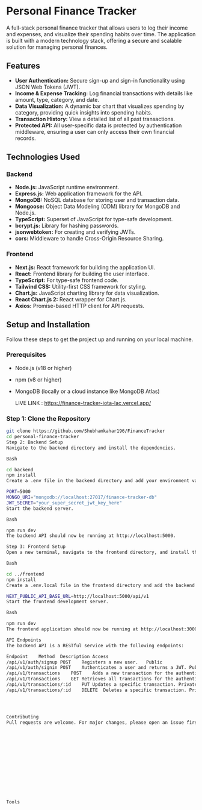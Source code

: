 # Personal Finance Tracker

A full-stack personal finance tracker that allows users to log their income and expenses, and visualize their spending habits over time. The application is built with a modern technology stack, offering a secure and scalable solution for managing personal finances.

## Features

* **User Authentication:** Secure sign-up and sign-in functionality using JSON Web Tokens (JWT).
* **Income & Expense Tracking:** Log financial transactions with details like amount, type, category, and date.
* **Data Visualization:** A dynamic bar chart that visualizes spending by category, providing quick insights into spending habits.
* **Transaction History:** View a detailed list of all past transactions.
* **Protected API:** All user-specific data is protected by authentication middleware, ensuring a user can only access their own financial records.

## Technologies Used

### Backend
* **Node.js:** JavaScript runtime environment.
* **Express.js:** Web application framework for the API.
* **MongoDB:** NoSQL database for storing user and transaction data.
* **Mongoose:** Object Data Modeling (ODM) library for MongoDB and Node.js.
* **TypeScript:** Superset of JavaScript for type-safe development.
* **bcrypt.js:** Library for hashing passwords.
* **jsonwebtoken:** For creating and verifying JWTs.
* **cors:** Middleware to handle Cross-Origin Resource Sharing.

### Frontend
* **Next.js:** React framework for building the application UI.
* **React:** Frontend library for building the user interface.
* **TypeScript:** For type-safe frontend code.
* **Tailwind CSS:** Utility-first CSS framework for styling.
* **Chart.js:** JavaScript charting library for data visualization.
* **React Chart.js 2:** React wrapper for Chart.js.
* **Axios:** Promise-based HTTP client for API requests.

## Setup and Installation

Follow these steps to get the project up and running on your local machine.

### Prerequisites
* Node.js (v18 or higher)
* npm (v8 or higher)
* MongoDB (locally or a cloud instance like MongoDB Atlas)

  LIVE LINK : https://finance-tracker-iota-lac.vercel.app/

### Step 1: Clone the Repository

```bash
git clone https://github.com/Shubhamkahar196/FinanceTracker
cd personal-finance-tracker
Step 2: Backend Setup
Navigate to the backend directory and install the dependencies.

Bash

cd backend
npm install
Create a .env file in the backend directory and add your environment variables.

PORT=5000
MONGO_URI="mongodb://localhost:27017/finance-tracker-db"
JWT_SECRET="your_super_secret_jwt_key_here"
Start the backend server.

Bash

npm run dev
The backend API should now be running at http://localhost:5000.

Step 3: Frontend Setup
Open a new terminal, navigate to the frontend directory, and install the dependencies.

Bash

cd ../frontend
npm install
Create a .env.local file in the frontend directory and add the backend API URL.

NEXT_PUBLIC_API_BASE_URL=http://localhost:5000/api/v1
Start the frontend development server.

Bash

npm run dev
The frontend application should now be running at http://localhost:3000.

API Endpoints
The backend API is a RESTful service with the following endpoints:

Endpoint	Method	Description	Access
/api/v1/auth/signup	POST	Registers a new user.	Public
/api/v1/auth/signin	POST	Authenticates a user and returns a JWT.	Public
/api/v1/transactions	POST	Adds a new transaction for the authenticated user.	Private
/api/v1/transactions	GET	Retrieves all transactions for the authenticated user.	Private
/api/v1/transactions/:id	PUT	Updates a specific transaction.	Private
/api/v1/transactions/:id	DELETE	Deletes a specific transaction.	Private




Contributing
Pull requests are welcome. For major changes, please open an issue first to discuss what you would like to change.














Tools


